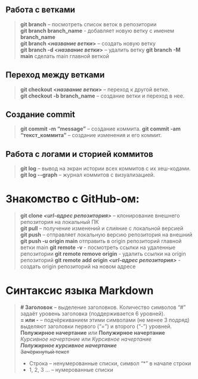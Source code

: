 ## Работа с ветками  
> **git branch** – посмотреть список веток в репозитории  
> **git branch branch_name** - добавляет новую ветку с именем **branch_name**  
> **git branch <_название ветки_>** – создать новую ветку  
> **git branch -d <_название ветки_>** – удалить ветку
> **git branch -M main** сделать main главной веткой
## Переход между ветками
> **git checkout <_название ветки_>** – переход к другой ветке.  
> **git checkout -b branch_name**  –  создание ветки и переход  в нее. 
## Создание commit  
> **git commit -m “message”** – создание коммита.
> **git commit -am “текст_коммита”**  –  создание изменения и его коммит.
## Работа с логами и сторией коммитов
> **git log** – вывод на экран истории всех коммитов с их хеш-кодами.  
> **git log --graph**  – журнал коммитов с визуализацией.
# Знакомство с GitHub-ом:
> **git clone _<url-адрес репозитория>_** – клонирование внешнего репозитория на  локальный ПК  
> **git pull** – получение изменений и слияние с локальной версией  
> **git push** – отправляет локальную версию репозитория на внешний
> **git push -u origin main** отправить в origin репозиторий главной ветки main
> **git remote -v** - посмотреть ссылки на удаленные репозитории
> **git remote remove origin** - удалить ссылки на origin репозиторий
> **git remote add origin _<url-адрес репозитория>_** - создать origin репозиторий на новом адресе

# Синтаксис языка Markdown

> **# Заголовок** – выделение заголовков. Количество символов “#” задаёт уровень заголовка  (поддерживается 6 уровней).  
> **= или -** – подчёркиванием этими символами (не менее 3 подряд) выделяют заголовки  первого (“=”) и второго (“-”) уровней.  
> **Полужирное начертание** или __Полужирное начертание__  
> *Курсивное начертание* или _Курсивное начертание_  
> ***Полужирное курсивное начертание***  
> ~~Зачёркнутый текст~~
> * Строка – ненумерованные списки, символ “*” в начале строки  
> * 1, 2, 3 … – нумерованные списки

